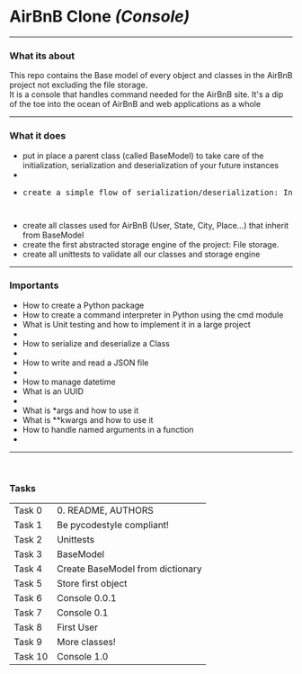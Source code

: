 <h1>AirBnB Clone <em>(Console)</em></h3>
<hr>
<h3>What its about</h3>
<p>This repo contains the Base model of every object and classes in the AirBnB project not excluding the file storage. <br> It is a console that handles command needed for the AirBnB site. It's a dip of the toe into the ocean of AirBnB and web applications as a whole</p>
<hr>
<h3>What it does</h3>
<ul>
        <li>put in place a parent class (called BaseModel) to take care of the initialization, serialization and deserialization of your future instances<li>
        <li><pre>create a simple flow of serialization/deserialization: Instance <-> Dictionary <-> JSON string <-> file<pre></li>
        <li>create all classes used for AirBnB (User, State, City, Place…) that inherit from BaseModel</li>
        <li>create the first abstracted storage engine of the project: File storage.</li>
        <li>create all unittests to validate all our classes and storage engine</li>
</ul>
<hr>
<h3>Importants</h3>
<ul>
        <li>How to create a Python package</li>
        <li>How to create a command interpreter in Python using the cmd module</li>
        <li>What is Unit testing and how to implement it in a large project<li>
        <li>How to serialize and deserialize a Class<li>
        <li>How to write and read a JSON file<li>
        <li>How to manage datetime</li>
        <li>What is an UUID<li>
        <li>What is *args and how to use it</li>
        <li>What is **kwargs and how to use it</li>
        <li>How to handle named arguments in a function<li>
</ul>
<hr>
<br>

<h3>Tasks</h3>

<table>
        <tr>
                <td>Task 0</td>
                <td>0. README, AUTHORS</td>
        </tr>
 <tr>
                <td>Task 1</td>
                <td> Be pycodestyle compliant!</td>
        </tr>
        <tr>
                <td>Task 2</td>
                <td>Unittests</td>
        </tr>
        <tr>
                <td>Task 3</td>
                <td> BaseModel</td>
        </tr>
        <tr>
                <td>Task 4</td>
                <td>Create BaseModel from dictionary</td>
        </tr>
        <tr>
                <td>Task 5</td>
                <td>Store first object</td>
        </tr>
        <tr>
                <td>Task 6</td>
                <td>Console 0.0.1</td>
        </tr>
        <tr>
                <td>Task 7</td>
                <td>Console 0.1</td>
        </tr>
        <tr>
                <td>Task 8</td>
                <td>First User</td>
        </tr>
        <tr>
                <td>Task 9</td>
                <td>More classes!</td>
        </tr>
        <tr>
                <td>Task 10</td>
                <td>Console 1.0</td>
        </tr>
</table>
